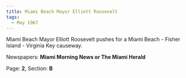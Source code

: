```yaml
---  
title: Miami Beach Mayor Elliott Roosevelt  
tags:  
  - May 1967  
---  
```

  
Miami Beach Mayor Elliott Roosevelt pushes for a Miami Beach - Fisher Island - Virginia Key causeway.  
  
Newspapers: **Miami Morning News or The Miami Herald**  
  
Page: **2**, Section: **B** 
